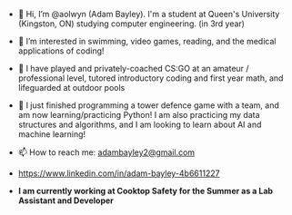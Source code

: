 - 👋 Hi, I’m @aolwyn (Adam Bayley). I'm a student at Queen's University (Kingston, ON) studying computer engineering. (in 3rd year)

- 👀 I’m interested in swimming, video games, reading, and the medical applications of coding! 

- 🔨 I have  played and privately-coached CS:GO at an amateur / professional level, tutored introductory coding and first year math, and lifeguarded at outdoor pools

- 🌱 I just finished programming a tower defence game with a team, and am now learning/practicing Python! I am also practicing my data structures and algorithms, and I am looking to learn about AI and machine learning! 

- 📫 How to reach me: adambayley2@gmail.com
- https://www.linkedin.com/in/adam-bayley-4b6611227 
- **I am currently working at Cooktop Safety for the Summer as a Lab Assistant and Developer**

<!---
aolwyn/aolwyn is a ✨ special ✨ repository because its `README.md` (this file) appears on your GitHub profile.
You can click the Preview link to take a look at your changes.
--->
